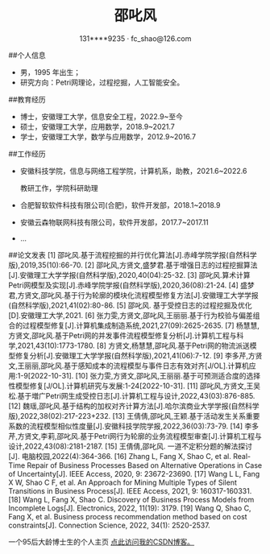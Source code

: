 
 <center>
     <h1>邵叱风</h1>
     <div>
         <span>
             131****9235
         </span>
         ·
         <span>
             fc_shao@126.com
         </span>
     </div>
 </center>

##个人信息 

 - 男，1995 年出生；
 - 研究方向：Petri网理论，过程挖掘，人工智能安全。


##教育经历

- 博士，安徽理工大学，信息安全工程，2022.9~至今
- 硕士，安徽理工大学，应用数学，2018.9~2021.7
- 学士，安徽理工大学，数学与应用数学，2012.9~2016.7


##工作经历

- 安徽科技学院，信息与网络工程学院，计算机系，助教，2021.6~2022.6

   教研工作，学院科研助理
- 合肥智软软件科技有限公司(合肥)，软件开发部，2018.1~2018.9
- 安徽云森物联网科技有限公司，软件开发部，2017.7~2017.11
- ...

##论文发表
[1]	邵叱风.基于流程挖掘的并行优化算法[J].赤峰学院学报(自然科学版),2019,35(10):66-70.
[2]	邵叱风,方贤文,盛梦君.基于增强日志的过程挖掘算法[J].安徽理工大学学报(自然科学版),2020,40(04):25-32.
[3]	邵叱风.算术计算Petri网模型及实现[J].赤峰学院学报(自然科学版),2020,36(08):21-24.
[4]	盛梦君,方贤文,邵叱风.基于行为轮廓的模块化流程模型修复方法[J].安徽理工大学学报(自然科学版),2021,41(02):80-86.
[5]	邵叱风. 基于受控日志的过程挖掘及优化[D].安徽理工大学,2021.
[6]	张力雯,方贤文,邵叱风,王丽丽.基于行为校验与偏差组合的过程模型修复[J].计算机集成制造系统,2021,27(09):2625-2635.
[7]	杨慧慧,方贤文,邵叱风.基于Petri网的并发事件流程模型修复分析[J].计算机工程与科学,2021,43(10):1773-1780.
[8]	方贤文,杨慧慧,邵叱风.基于Petri网的物流派送模型修复分析[J].安徽理工大学学报(自然科学版),2021,41(06):7-12.
[9]	李多芹,方贤文,王丽丽,邵叱风.基于感知成本的流程模型与事件日志有效对齐[J/OL].计算机应用:1-9[2022-10-31].
[10]	张力雯,方贤文,邵叱风,王丽丽.基于可预测适合度的选择性模型修复[J/OL].计算机研究与发展:1-24[2022-10-31].
[11]	邵叱风,方贤文,王吴松.基于増广Petri网生成受控日志[J].计算机工程与设计,2022,43(03):876-885.
[12]	魏瑶,邵叱风.基于结构的加权对齐计算方法[J].哈尔滨商业大学学报(自然科学版),2022,38(02):217-223+232.
[13]	王倩倩,邵叱风,王颖.基于活动发生关系重要系数的流程模型相似性度量[J].安徽科技学院学报,2022,36(03):73-79.
[14]	李多芹,方贤文,李莉,邵叱风.基于Petri网行为轮廓的业务流程模型审查[J].计算机工程与设计,2022,43(08):2181-2187.
[15]	王倩倩,邵叱风. 一道不定积分题的解法探讨[J]. 电脑校园,2022(4):364-366.
[16]	Zhang L, Fang X, Shao C, et al. Real-Time Repair of Business Processes Based on Alternative Operations in Case of Uncertainty[J]. IEEE Access, 2020, 9: 23672-23690.
[17]	Wang L L, Fang X W, Shao C F, et al. An Approach for Mining Multiple Types of Silent Transitions in Business Process[J]. IEEE Access, 2021, 9: 160317-160331.
[18]	Wang L, Fang X, Shao C. Discovery of Business Process Models from Incomplete Logs[J]. Electronics, 2022, 11(19): 3179.
[19]	Wang Q, Shao C, Fang X, et al. Business process recommendation method based on cost constraints[J]. Connection Science, 2022, 34(1): 2520-2537.


一个95后大龄博士生的个人主页
[点此访问我的CSDN博客。](https://blog.csdn.net/cfshao)
